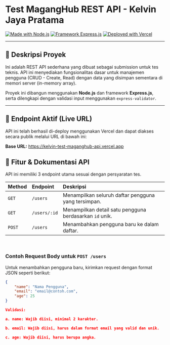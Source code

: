 # Test MagangHub REST API - Kelvin Jaya Pratama

[![Made with Node.js](https://img.shields.io/badge/Node.js-339933?style=for-the-badge&logo=nodedotjs&logoColor=white)](https://nodejs.org/)
[![Framework Express.js](https://img.shields.io/badge/Express.js-000000?style=for-the-badge&logo=express&logoColor=white)](https://expressjs.com/)
[![Deployed with Vercel](https://img.shields.io/badge/Vercel-000000?style=for-the-badge&logo=vercel&logoColor=white)](https://vercel.com/)

---

## 📝 Deskripsi Proyek

Ini adalah REST API sederhana yang dibuat sebagai submission untuk tes teknis. API ini menyediakan fungsionalitas dasar untuk manajemen pengguna (CRUD - Create, Read) dengan data yang disimpan sementara di memori server (in-memory array).

Proyek ini dibangun menggunakan **Node.js** dan framework **Express.js**, serta dilengkapi dengan validasi input menggunakan `express-validator`.

---

## 🚀 Endpoint Aktif (Live URL)

API ini telah berhasil di-deploy menggunakan Vercel dan dapat diakses secara publik melalui URL di bawah ini:

**Base URL:**
https://kelvin-test-maganghub-api.vercel.app

## 📖 Fitur & Dokumentasi API

API ini memiliki 3 endpoint utama sesuai dengan persyaratan tes.

| Method | Endpoint | Deskripsi |
| :--- | :--- | :--- |
| `GET` | `/users` | Menampilkan seluruh daftar pengguna yang tersimpan. |
| `GET` | `/users/:id` | Menampilkan detail satu pengguna berdasarkan `id` unik. |
| `POST` | `/users` | Menambahkan pengguna baru ke dalam daftar. |

<br>

### Contoh Request Body untuk `POST /users`

Untuk menambahkan pengguna baru, kirimkan request dengan format JSON seperti berikut:

```json
{
    "name": "Nama Pengguna",
    "email": "email@contoh.com",
    "age": 25
}

Validasi:

a. name: Wajib diisi, minimal 2 karakter.

b. email: Wajib diisi, harus dalam format email yang valid dan unik.

c. age: Wajib diisi, harus berupa angka.
